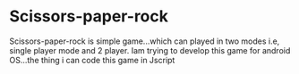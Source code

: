 # Scissors-paper-rock
Scissors-paper-rock is simple game...which can played in two modes i.e, single player mode and 2 player.
Iam trying to develop this game for android OS...the thing i can code this game in Jscript

